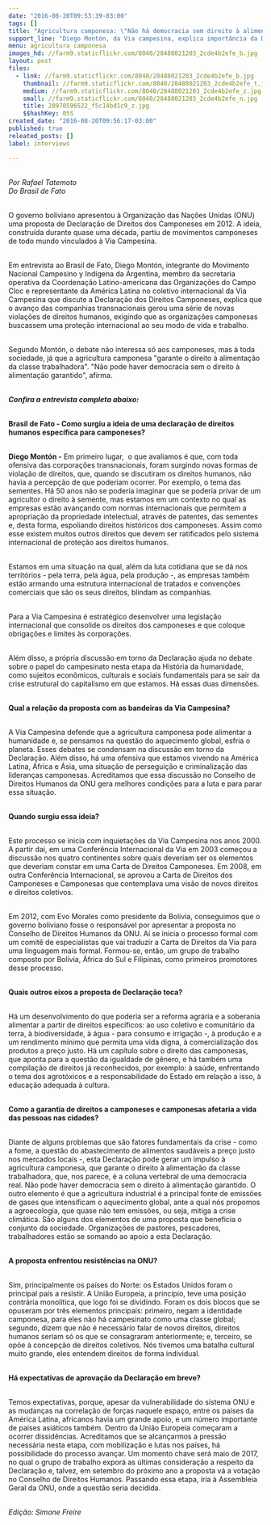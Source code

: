 ```yaml
---
date: "2016-08-20T09:53:39-03:00"
tags: []
title: "Agricultura camponesa: \"Não há democracia sem direito à alimentação\""
support_line: "Diego Montón, da Via campesina, explica importância da Declaração dos Direitos Camponeses para toda sociedade"
menu: agricultura camponesa
images_hd: //farm9.staticflickr.com/8040/28488021203_2cde4b2efe_b.jpg
layout: post
files:
  - link: //farm9.staticflickr.com/8040/28488021203_2cde4b2efe_b.jpg
    thumbnail: //farm9.staticflickr.com/8040/28488021203_2cde4b2efe_t.jpg
    medium: //farm9.staticflickr.com/8040/28488021203_2cde4b2efe_z.jpg
    small: //farm9.staticflickr.com/8040/28488021203_2cde4b2efe_n.jpg
    title: 28970596522_f5c14bd1c9_z.jpg
    $$hashKey: 05S
created_date: "2016-08-20T09:56:17-03:00"
published: true
releated_posts: []
label: interviews

---
```

<p><br />
<em>Por Rafael Tatemoto<br />
Do Brasil de Fato </em></p>

<p><br />
O governo boliviano apresentou &agrave; Organiza&ccedil;&atilde;o das Na&ccedil;&otilde;es Unidas (ONU) uma proposta de Declara&ccedil;&atilde;o de Direitos dos Camponeses em 2012. A ideia, constru&iacute;da durante quase uma d&eacute;cada, partiu de movimentos camponeses de todo mundo vinculados &agrave; Via Campesina.</p>

<p><br />
Em entrevista ao Brasil de Fato, Diego Mont&oacute;n, integrante do Movimento Nacional Campesino y Ind&iacute;gena da Argentina, membro da secretaria operativa da Coordena&ccedil;&atilde;o Latino-americana das Organiza&ccedil;&otilde;es do Campo Cloc e representante da Am&eacute;rica Latina no coletivo internacional da Via Campesina que discute a Declara&ccedil;&atilde;o dos Direitos Camponeses, explica que o avan&ccedil;o das companhias transnacionais gerou uma s&eacute;rie de novas viola&ccedil;&otilde;es de direitos humanos, exigindo que as organiza&ccedil;&otilde;es camponesas buscassem uma prote&ccedil;&atilde;o internacional ao seu modo de vida e trabalho.</p>

<p><br />
Segundo Mont&oacute;n, o debate n&atilde;o interessa s&oacute; aos camponeses, mas &agrave; toda sociedade, j&aacute; que a agricultura camponesa &quot;garante o direito &agrave; alimenta&ccedil;&atilde;o da classe trabalhadora&quot;. &quot;N&atilde;o pode haver democracia sem o direito &agrave; alimenta&ccedil;&atilde;o garantido&quot;, afirma.</p>

<p><br />
<strong><em>Confira a entrevista completa abaixo:</em></strong></p>

<p><br />
<strong>Brasil de Fato - Como surgiu a ideia de uma declara&ccedil;&atilde;o de direitos humanos espec&iacute;fica para camponeses?</strong></p>

<p><br />
<strong>Diego Mont&oacute;n -</strong> Em primeiro lugar,&nbsp; o que avaliamos &eacute; que, com toda ofensiva das corpora&ccedil;&otilde;es transnacionais, foram surgindo novas formas de viola&ccedil;&atilde;o de direitos, que, quando se discutiram os direitos humanos, n&atilde;o havia a percep&ccedil;&atilde;o de que poderiam ocorrer. Por exemplo, o tema das sementes. H&aacute; 50 anos n&atilde;o se poderia imaginar que se poderia privar de um agricultor o direito &agrave; semente, mas estamos em um contexto no qual as empresas est&atilde;o avan&ccedil;ando com normas internacionais que permitem a apropria&ccedil;&atilde;o da propriedade intelectual, atrav&eacute;s de patentes, das sementes e, desta forma, espoliando direitos hist&oacute;ricos dos camponeses. Assim como esse existem muitos outros direitos que devem ser ratificados pelo sistema internacional de prote&ccedil;&atilde;o aos direitos humanos.</p>

<p><br />
Estamos em uma situa&ccedil;&atilde;o na qual, al&eacute;m da luta cotidiana que se d&aacute; nos territ&oacute;rios - pela terra, pela &aacute;gua, pela produ&ccedil;&atilde;o -, as empresas tamb&eacute;m est&atilde;o armando uma estrutura internacional de tratados e conven&ccedil;&otilde;es comerciais que s&atilde;o os seus direitos, blindam as companhias.</p>

<p><br />
Para a Via Campesina &eacute; estrat&eacute;gico desenvolver uma legisla&ccedil;&atilde;o internacional que consolide os direitos dos camponeses e que coloque obriga&ccedil;&otilde;es e limites &agrave;s corpora&ccedil;&otilde;es.</p>

<p><br />
Al&eacute;m disso, a pr&oacute;pria discuss&atilde;o em torno da Declara&ccedil;&atilde;o ajuda no debate sobre o papel do campesinato nesta etapa da Hist&oacute;ria da humanidade, como sujeitos econ&ocirc;micos, culturais e sociais fundamentais para se sair da crise estrutural do capitalismo em que estamos. H&aacute; essas duas dimens&otilde;es.</p>

<p><br />
<strong>Qual a rela&ccedil;&atilde;o da proposta com as bandeiras da Via Campesina?</strong></p>

<p><br />
A Via Campesina defende que a agricultura camponesa pode alimentar a humanidade e, se pensamos na quest&atilde;o do aquecimento global, esfria o planeta. Esses debates se condensam na discuss&atilde;o em torno da Declara&ccedil;&atilde;o. Al&eacute;m disso, h&aacute; uma ofensiva que estamos vivendo na Am&eacute;rica Latina, &Aacute;frica e &Aacute;sia, uma situa&ccedil;&atilde;o de persegui&ccedil;&atilde;o e criminaliza&ccedil;&atilde;o das lideran&ccedil;as camponesas. Acreditamos que essa discuss&atilde;o no Conselho de Direitos Humanos da ONU gera melhores condi&ccedil;&otilde;es para a luta e para parar essa situa&ccedil;&atilde;o.</p>

<p><br />
<strong>Quando surgiu essa ideia?</strong></p>

<p><br />
Este processo se inicia com inquieta&ccedil;&otilde;es da Via Campesina nos anos 2000. A partir da&iacute;, em uma Confer&ecirc;ncia Internacional da Via em 2003 come&ccedil;ou a discuss&atilde;o nos quatro continentes sobre quais deveriam ser os elementos que deveriam constar em uma Carta de Direitos Camponeses. Em 2008, em outra Confer&ecirc;ncia Internacional, se aprovou a Carta de Direitos dos Camponeses e Camponesas que contemplava uma vis&atilde;o de novos direitos e direitos coletivos.</p>

<p><br />
Em 2012, com Evo Morales como presidente da Bol&iacute;via, conseguimos que o governo boliviano fosse o respons&aacute;vel por apresentar a proposta no Conselho de Direitos Humanos da ONU. A&iacute; se inicia o processo formal com um comit&ecirc; de especialistas que vai traduzir a Carta de Direitos da Via para uma linguagem mais formal. Formou-se, ent&atilde;o, um grupo de trabalho composto por Bol&iacute;via, &Aacute;frica do Sul e Filipinas, como primeiros promotores desse processo.</p>

<p><br />
<strong>Quais outros eixos a proposta de Declara&ccedil;&atilde;o toca?</strong></p>

<p><br />
H&aacute; um desenvolvimento do que poderia ser a reforma agr&aacute;ria e a soberania alimentar a partir de direitos espec&iacute;ficos: ao uso coletivo e comunit&aacute;rio da terra, &agrave; biodiversidade, &agrave; &aacute;gua - para consumo e irriga&ccedil;&atilde;o -, &agrave; produ&ccedil;&atilde;o e a um rendimento m&iacute;nimo que permita uma vida digna, &agrave; comercializa&ccedil;&atilde;o dos produtos a pre&ccedil;o justo. H&aacute; um cap&iacute;tulo sobre o direito das camponesas, que aponta para a quest&atilde;o da igualdade de g&ecirc;nero, e h&aacute; tamb&eacute;m uma compila&ccedil;&atilde;o de direitos j&aacute; reconhecidos, por exemplo: &agrave; sa&uacute;de, enfrentando o tema dos agrot&oacute;xicos e a responsabilidade do Estado em rela&ccedil;&atilde;o a isso, &agrave; educa&ccedil;&atilde;o adequada &agrave; cultura.</p>

<p><br />
<strong>Como a garantia de direitos a camponeses e camponesas afetaria a vida das pessoas nas cidades?</strong></p>

<p><br />
Diante de alguns problemas que s&atilde;o fatores fundamentais da crise - como a fome, a quest&atilde;o do abastecimento de alimentos saud&aacute;veis a pre&ccedil;o justo nos mercados locais -, esta Declara&ccedil;&atilde;o pode gerar um impulso &agrave; agricultura camponesa, que garante o direito &agrave; alimenta&ccedil;&atilde;o da classe trabalhadora, que, nos parece, &eacute; a coluna vertebral de uma democracia real. N&atilde;o pode haver democracia sem o direito &agrave; alimenta&ccedil;&atilde;o garantido. O outro elemento &eacute; que a agricultura industrial &eacute; a principal fonte de emiss&otilde;es de gases que intensificam o aquecimento global, ante a qual n&oacute;s propomos a agroecologia, que quase n&atilde;o tem emiss&otilde;es, ou seja, mitiga a crise clim&aacute;tica. S&atilde;o alguns dos elementos de uma proposta que beneficia o conjunto da sociedade. Organiza&ccedil;&otilde;es de pastores, pescadores, trabalhadores est&atilde;o se somando ao apoio a esta Declara&ccedil;&atilde;o.</p>

<p><br />
<strong>A proposta enfrentou resist&ecirc;ncias na ONU?</strong></p>

<p><br />
Sim, principalmente os pa&iacute;ses do Norte: os Estados Unidos foram o principal pa&iacute;s a resistir. A Uni&atilde;o Europeia, a princ&iacute;pio, teve uma posi&ccedil;&atilde;o contr&aacute;ria monol&iacute;tica, que logo foi se dividindo. Foram os dois blocos que se opuseram por tr&ecirc;s elementos principais: primeiro, negam a identidade camponesa, para eles n&atilde;o h&aacute; campesinato como uma classe global; segundo, dizem que n&atilde;o &eacute; necess&aacute;rio falar de novos direitos, direitos humanos seriam s&oacute; os que se consagraram anteriormente; e, terceiro, se op&otilde;e &agrave; concep&ccedil;&atilde;o de direitos coletivos. N&oacute;s tivemos uma batalha cultural muito grande, eles entendem direitos de forma individual.</p>

<p><br />
<strong>H&aacute; expectativas de aprova&ccedil;&atilde;o da Declara&ccedil;&atilde;o em breve?</strong></p>

<p><br />
Temos expectativas, porque, apesar da vulnerabilidade do sistema ONU e as mudan&ccedil;as na correla&ccedil;&atilde;o de for&ccedil;as naquele espa&ccedil;o, entre os pa&iacute;ses da Am&eacute;rica Latina, africanos havia um grande apoio, e um n&uacute;mero importante de pa&iacute;ses asi&aacute;ticos tamb&eacute;m. Dentro da Uni&atilde;o Europeia come&ccedil;aram a ocorrer dissid&ecirc;ncias. Acreditamos que se alcan&ccedil;armos a press&atilde;o necess&aacute;ria nesta etapa, com mobiliza&ccedil;&atilde;o e lutas nos pa&iacute;ses, h&aacute; possibilidade do processo avan&ccedil;ar. Um momento chave ser&aacute; maio de 2017, no qual o grupo de trabalho expor&aacute; as &uacute;ltimas considera&ccedil;&atilde;o a respeito da Declara&ccedil;&atilde;o e, talvez, em setembro do pr&oacute;ximo ano a proposta v&aacute; a vota&ccedil;&atilde;o no Conselho de Direitos Humanos. Passando essa etapa, iria &agrave; Assembleia Geral da ONU, onde a quest&atilde;o seria decidida.</p>

<p><br />
<em>Edi&ccedil;&atilde;o: Simone Freire</em></p>
